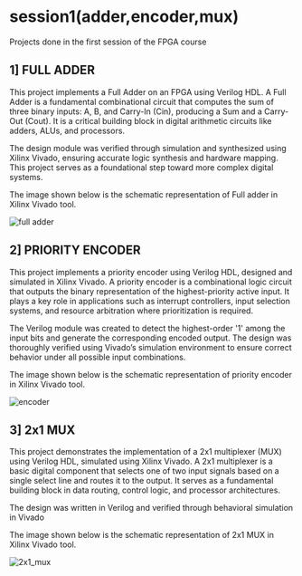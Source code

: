 # session1(adder,encoder,mux)
Projects done in the first session of the FPGA course

## 1] FULL ADDER

This project implements a Full Adder on an FPGA using Verilog HDL. A Full Adder is a fundamental combinational circuit that computes the sum of three binary inputs: A, B, and Carry-In (Cin), producing a Sum and a Carry-Out (Cout). It is a critical building block in digital arithmetic circuits like adders, ALUs, and processors.

The design module was verified through simulation and synthesized using Xilinx Vivado, ensuring accurate logic synthesis and hardware mapping. This project serves as a foundational step toward more complex digital systems.

The image shown below is the schematic representation of Full adder in Xilinx Vivado tool.

![full adder](https://github.com/user-attachments/assets/01d4f628-46c3-4a8b-b7eb-edcac4458830)

## 2] PRIORITY ENCODER

This project implements a priority encoder using Verilog HDL, designed and simulated in Xilinx Vivado. A priority encoder is a combinational logic circuit that outputs the binary representation of the highest-priority active input. It plays a key role in applications such as interrupt controllers, input selection systems, and resource arbitration where prioritization is required.

The Verilog module was created to detect the highest-order '1' among the input bits and generate the corresponding encoded output. The design was thoroughly verified using Vivado’s simulation environment to ensure correct behavior under all possible input combinations.

The image shown below is the schematic representation of priority encoder in Xilinx Vivado tool.

![encoder](https://github.com/user-attachments/assets/9f1f0227-1496-416a-b0c7-6feefbe09960)

## 3] 2x1 MUX

This project demonstrates the implementation of a 2x1 multiplexer (MUX) using Verilog HDL, simulated using Xilinx Vivado. A 2x1 multiplexer is a basic digital component that selects one of two input signals based on a single select line and routes it to the output. It serves as a fundamental building block in data routing, control logic, and processor architectures.

The design was written in Verilog and verified through behavioral simulation in Vivado

The image shown below is the schematic representation of 2x1 MUX in Xilinx Vivado tool.

![2x1_mux](https://github.com/user-attachments/assets/ad2df4fb-ccaa-4f81-ae8d-9cbeea216eaa)


